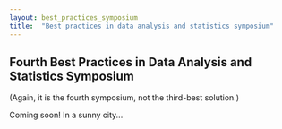 ```yaml
---
layout: best_practices_symposium
title:  "Best practices in data analysis and statistics symposium"
---
```

## Fourth Best Practices in Data Analysis and Statistics Symposium

(Again, it is the fourth symposium, not the third-best solution.)

Coming soon! In a sunny city...
